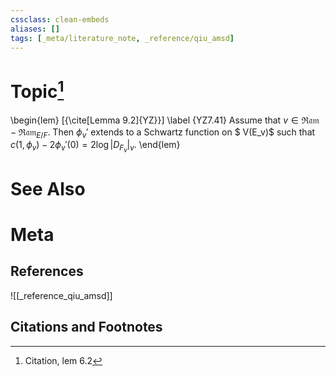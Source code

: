 ```yaml
---
cssclass: clean-embeds
aliases: []
tags: [_meta/literature_note, _reference/qiu_amsd]
---
```

# Topic[^1]
\begin{lem} [{\cite[Lemma 9.2]{YZ}}] \label {YZ7.41}
Assume that $v\in {\mathfrak{Ram}}-{\mathfrak{Ram}}_{E/F}$.
Then $\phi_v'$     extends to a Schwartz function on  $ V(E_v)$  such that 
$c(1,\phi_v)-2\phi_v'(0)=2\log|D_{F_v}|_{v}$.   \end{lem}

# See Also

# Meta
## References
![[_reference_qiu_amsd]]


## Citations and Footnotes
[^1]: Citation, lem 6.2